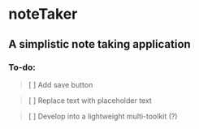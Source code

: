 # noteTaker
## A simplistic note taking application


### To-do:
> [ ] Add save button

> [ ] Replace text with placeholder text

> [ ] Develop into a lightweight multi-toolkit (?)

